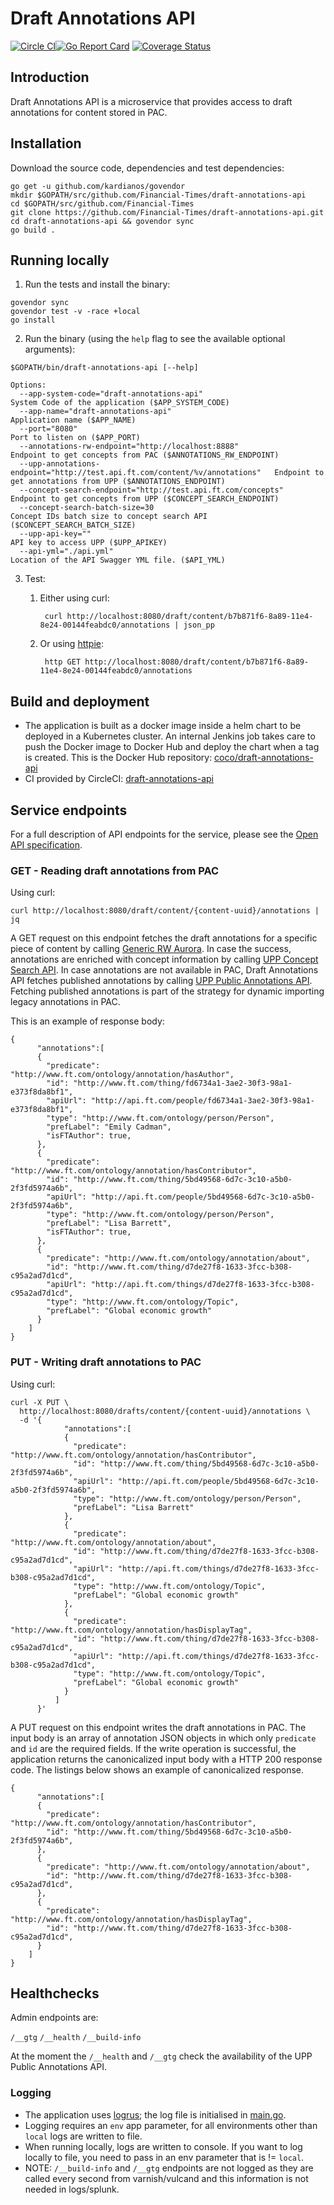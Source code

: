 # Draft Annotations API

[![Circle CI](https://circleci.com/gh/Financial-Times/draft-annotations-api/tree/master.png?style=shield)](https://circleci.com/gh/Financial-Times/draft-annotations-api/tree/master)[![Go Report Card](https://goreportcard.com/badge/github.com/Financial-Times/draft-annotations-api)](https://goreportcard.com/report/github.com/Financial-Times/draft-annotations-api) [![Coverage Status](https://coveralls.io/repos/github/Financial-Times/draft-annotations-api/badge.svg)](https://coveralls.io/github/Financial-Times/draft-annotations-api)

## Introduction

Draft Annotations API is a microservice that provides access to draft annotations for content stored in PAC.

## Installation

Download the source code, dependencies and test dependencies:

```
go get -u github.com/kardianos/govendor
mkdir $GOPATH/src/github.com/Financial-Times/draft-annotations-api
cd $GOPATH/src/github.com/Financial-Times
git clone https://github.com/Financial-Times/draft-annotations-api.git
cd draft-annotations-api && govendor sync
go build .
```

## Running locally

1. Run the tests and install the binary:

```
govendor sync
govendor test -v -race +local
go install
```

2. Run the binary (using the `help` flag to see the available optional arguments):

```
$GOPATH/bin/draft-annotations-api [--help]

Options:
  --app-system-code="draft-annotations-api"                                    System Code of the application ($APP_SYSTEM_CODE)
  --app-name="draft-annotations-api"                                           Application name ($APP_NAME)
  --port="8080"                                                                Port to listen on ($APP_PORT)
  --annotations-rw-endpoint="http://localhost:8888"                            Endpoint to get concepts from PAC ($ANNOTATIONS_RW_ENDPOINT)
  --upp-annotations-endpoint="http://test.api.ft.com/content/%v/annotations"   Endpoint to get annotations from UPP ($ANNOTATIONS_ENDPOINT)
  --concept-search-endpoint="http://test.api.ft.com/concepts"                  Endpoint to get concepts from UPP ($CONCEPT_SEARCH_ENDPOINT)
  --concept-search-batch-size=30                                               Concept IDs batch size to concept search API ($CONCEPT_SEARCH_BATCH_SIZE)
  --upp-api-key=""                                                             API key to access UPP ($UPP_APIKEY)
  --api-yml="./api.yml"                                                        Location of the API Swagger YML file. ($API_YML)
```


3. Test:

    1. Either using curl:

            curl http://localhost:8080/draft/content/b7b871f6-8a89-11e4-8e24-00144feabdc0/annotations | json_pp

    1. Or using [httpie](https://github.com/jkbrzt/httpie):

            http GET http://localhost:8080/draft/content/b7b871f6-8a89-11e4-8e24-00144feabdc0/annotations

## Build and deployment

* The application is built as a docker image inside a helm chart to be deployed in a Kubernetes cluster.
  An internal Jenkins job takes care to push the Docker image to Docker Hub and deploy the chart when a tag is created.
  This is the Docker Hub repository: [coco/draft-annotations-api](https://hub.docker.com/r/coco/draft-annotations-api)
* CI provided by CircleCI: [draft-annotations-api](https://circleci.com/gh/Financial-Times/draft-annotations-api)

## Service endpoints

For a full description of API endpoints for the service, please see the [Open API specification](./_ft/api.yml).

### GET - Reading draft annotations from PAC

Using curl:

```
curl http://localhost:8080/draft/content/{content-uuid}/annotations | jq
```

A GET request on this endpoint fetches the draft annotations for a specific piece of content by calling
[Generic RW Aurora](https://github.com/Financial-Times/generic-rw-aurora).
In case the success, annotations are enriched with concept information by calling
[UPP Concept Search API](https://github.com/Financial-Times/concept-search-api).
In case annotations are not available in PAC,
Draft Annotations API fetches published annotations by calling
[UPP Public Annotations API](https://github.com/Financial-Times/public-annotations-api).
Fetching published annotations is part of the strategy for dynamic importing legacy annotations in PAC.

This is an example of response body:
```
{
      "annotations":[
      {
        "predicate": "http://www.ft.com/ontology/annotation/hasAuthor",
        "id": "http://www.ft.com/thing/fd6734a1-3ae2-30f3-98a1-e373f8da8bf1",
        "apiUrl": "http://api.ft.com/people/fd6734a1-3ae2-30f3-98a1-e373f8da8bf1",
        "type": "http://www.ft.com/ontology/person/Person",
        "prefLabel": "Emily Cadman",
        "isFTAuthor": true,
      },
      {
        "predicate": "http://www.ft.com/ontology/annotation/hasContributor",
        "id": "http://www.ft.com/thing/5bd49568-6d7c-3c10-a5b0-2f3fd5974a6b",
        "apiUrl": "http://api.ft.com/people/5bd49568-6d7c-3c10-a5b0-2f3fd5974a6b",
        "type": "http://www.ft.com/ontology/person/Person",
        "prefLabel": "Lisa Barrett",
        "isFTAuthor": true,
      },
      {
        "predicate": "http://www.ft.com/ontology/annotation/about",
        "id": "http://www.ft.com/thing/d7de27f8-1633-3fcc-b308-c95a2ad7d1cd",
        "apiUrl": "http://api.ft.com/things/d7de27f8-1633-3fcc-b308-c95a2ad7d1cd",
        "type": "http://www.ft.com/ontology/Topic",
        "prefLabel": "Global economic growth"
      }
    ]
}
```

### PUT - Writing draft annotations to PAC

Using curl:
```
curl -X PUT \
  http://localhost:8080/drafts/content/{content-uuid}/annotations \
  -d '{
            "annotations":[
            {
              "predicate": "http://www.ft.com/ontology/annotation/hasContributor",
              "id": "http://www.ft.com/thing/5bd49568-6d7c-3c10-a5b0-2f3fd5974a6b",
              "apiUrl": "http://api.ft.com/people/5bd49568-6d7c-3c10-a5b0-2f3fd5974a6b",
              "type": "http://www.ft.com/ontology/person/Person",
              "prefLabel": "Lisa Barrett"
            },
            {
              "predicate": "http://www.ft.com/ontology/annotation/about",
              "id": "http://www.ft.com/thing/d7de27f8-1633-3fcc-b308-c95a2ad7d1cd",
              "apiUrl": "http://api.ft.com/things/d7de27f8-1633-3fcc-b308-c95a2ad7d1cd",
              "type": "http://www.ft.com/ontology/Topic",
              "prefLabel": "Global economic growth"
            },
            {
              "predicate": "http://www.ft.com/ontology/annotation/hasDisplayTag",
              "id": "http://www.ft.com/thing/d7de27f8-1633-3fcc-b308-c95a2ad7d1cd",
              "apiUrl": "http://api.ft.com/things/d7de27f8-1633-3fcc-b308-c95a2ad7d1cd",
              "type": "http://www.ft.com/ontology/Topic",
              "prefLabel": "Global economic growth"
            }
          ]
      }'
```

A PUT request on this endpoint writes the draft annotations in PAC.
The input body is an array of annotation JSON objects in which only `predicate` and `id` are the required fields.
If the write operation is successful, the application returns the canonicalized input body with
a HTTP 200 response code.
The listings below shows an example of canonicalized response.

```
{
      "annotations":[
      {
        "predicate": "http://www.ft.com/ontology/annotation/hasContributor",
        "id": "http://www.ft.com/thing/5bd49568-6d7c-3c10-a5b0-2f3fd5974a6b",
      },
      {
        "predicate": "http://www.ft.com/ontology/annotation/about",
        "id": "http://www.ft.com/thing/d7de27f8-1633-3fcc-b308-c95a2ad7d1cd",
      },
      {
        "predicate": "http://www.ft.com/ontology/annotation/hasDisplayTag",
        "id": "http://www.ft.com/thing/d7de27f8-1633-3fcc-b308-c95a2ad7d1cd",
      }
    ]
}
```

## Healthchecks

Admin endpoints are:

`/__gtg`
`/__health`
`/__build-info`

At the moment the `/__health` and `/__gtg` check the availability of the UPP Public Annotations API.

### Logging

* The application uses [logrus](https://github.com/sirupsen/logrus); the log file is initialised in [main.go](main.go).
* Logging requires an `env` app parameter, for all environments other than `local` logs are written to file.
* When running locally, logs are written to console. If you want to log locally to file, you need to pass in an env parameter that is != `local`.
* NOTE: `/__build-info` and `/__gtg` endpoints are not logged as they are called every second from varnish/vulcand and this information is not needed in logs/splunk.
